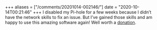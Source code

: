 +++
aliases = ["/comments/20201014-002146/"]
date = "2020-10-14T00:21:46"
+++
I disabled my Pi-hole for a few weeks because I didn’t have the network skills to fix an issue. But I’ve gained those skills and am happy to use this amazing software again! Well worth a [donation](https://pi-hole.net/donate/).

